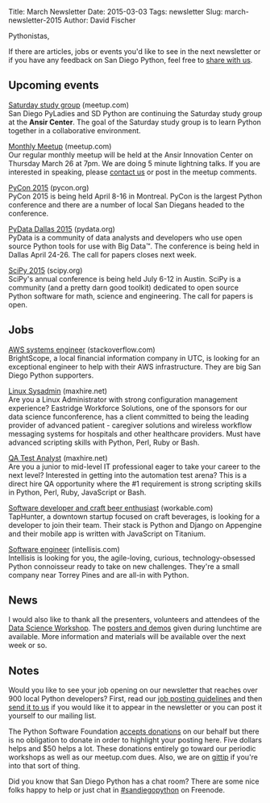 Title: March Newsletter
Date: 2015-03-03
Tags: newsletter
Slug: march-newsletter-2015
Author: David Fischer


Pythonistas,

If there are articles, jobs or events you'd like to see in the next newsletter
or if you have any feedback on San Diego Python, feel free to
[share with us][].

[share with us]: mailto:sandiegopython-organizers@googlegroups.com


Upcoming events
---------------

[Saturday study group][saturday-meetup] (meetup.com) <br />
San Diego PyLadies and SD Python are continuing the Saturday study group
at the **Ansir Center**. The goal of the Saturday study group is to learn Python
together in a collaborative environment.

[saturday-meetup]: http://www.meetup.com/pythonsd/events/220475825/


[Monthly Meetup][] (meetup.com) <br />
Our regular monthly meetup will be held at the Ansir Innovation Center on
Thursday March 26 at 7pm. We are doing 5 minute lightning talks. If you
are interested in speaking, please [contact us][] or post in the meetup
comments.

[Monthly Meetup]: http://www.meetup.com/pythonsd/events/220848308/
[contact us]: mailto:sandiegopython-organizers@googlegroups.com


[PyCon 2015][] (pycon.org) <br />
PyCon 2015 is being held April 8-16 in Montreal. PyCon is the largest Python
conference and there are a number of local San Diegans headed to the
conference.

[PyCon 2015]: https://us.pycon.org/2015/


[PyData Dallas 2015][] (pydata.org) <br />
PyData is a community of data analysts and developers who use open source
Python tools for use with Big Data&#8482;. The conference is being held in
Dallas April 24-26. The call for papers closes next week.

[PyData Dallas 2015]: http://pydata.org/dal2015/


[SciPy 2015][] (scipy.org) <br />
SciPy's annual conference is being held July 6-12 in Austin. SciPy is a
community (and a pretty darn good toolkit) dedicated to open source Python
software for math, science and engineering. The call for papers is open.

[SciPy 2015]: http://www.scipy2015.scipy.org/


Jobs
----

[AWS systems engineer][bs-engineer] (stackoverflow.com) <br />
BrightScope, a local financial information company in UTC, is looking for
an exceptional engineer to help with their AWS infrastructure. They are big
San Diego Python supporters.

[bs-engineer]: https://careers.stackoverflow.com/jobs/81143/aws-system-engineer-brightscope-inc


[Linux Sysadmin][] (maxhire.net) <br />
Are you a Linux Administrator with strong configuration management experience?
Eastridge Workforce Solutions, one of the sponsors for our data science
funconference, has a client committed to being the leading provider of
advanced patient - caregiver solutions and wireless workflow messaging
systems for hospitals and other healthcare providers. Must have advanced
scripting skills with Python, Perl, Ruby or Bash.

[Linux Sysadmin]: http://www.maxhire.net/cp/JobPrintPreview.aspx?jobid=43424


[QA Test Analyst][] (maxhire.net) <br />
Are you a junior to mid-level IT professional eager to take your career
to the next level? Interested in getting into the automation test arena?
This is a direct hire QA opportunity where the #1 requirement is strong
scripting skills in Python, Perl, Ruby, JavaScript or Bash.

[QA Test Analyst]: http://www.maxhire.net/cp/JobPrintPreview.aspx?jobid=43873


[Software developer and craft beer enthusiast][] (workable.com) <br />
TapHunter, a downtown startup focused on craft beverages, is looking for a
developer to join their team. Their stack is Python and Django on Appengine
and their mobile app is written with JavaScript on Titanium.

[Software developer and craft beer enthusiast]: http://taphunter.workable.com/jobs/31725


[Software engineer][software-engineer] (intellisis.com) <br />
Intellisis is looking for you, the agile-loving, curious, technology-obsessed
Python connoisseur ready to take on new challenges. They're a small company
near Torrey Pines and are all-in with Python.

[software-engineer]: http://www.intellisis.com/jobs.php


News
----


I would also like to thank all the presenters, volunteers and attendees of the
[Data Science Workshop][]. The [posters and demos][] given during lunchtime are
available. More information and materials will be available over
the next week or so.

[Data Science Workshop]: http://www.meetup.com/pythonsd/events/219582270/
[posters and demos]: http://www.meetup.com/pythonsd/pages/Data_Science_Poster-Demos/


Notes
-----


Would you like to see your job opening on our newsletter that reaches over
900 local Python developers? First, read our
[job posting guidelines][job-guidelines] and then [send it to us][send-it]
if you would like it to appear in the newsletter or you can post it
yourself to our mailing list.

The Python Software Foundation [accepts donations][accepts-donations] on our
behalf but there is no obligation to donate in order to highlight your
posting here. Five dollars helps and $50 helps a lot. These donations entirely
go toward our periodic workshops as well as our meetup.com dues.
Also, we are on [gittip][] if you're into that sort of thing.

[send-it]: mailto:sandiegopython-organizers@googlegroups.com
[job-guidelines]: http://pythonsd.org/pages/job-posting-guidelines.html
[accepts-donations]: https://psfmember.org/civicrm/contribute/transact?reset=1&id=9
[gittip]: https://www.gittip.com/sandiegopython/


Did you know that San Diego Python has a chat room? There are some nice
folks happy to help or just chat in [#sandiegopython][irc] on Freenode.

[irc]: http://pythonsd.org/pages/chat-room.html
